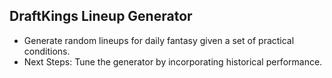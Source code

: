 ## DraftKings Lineup Generator

* Generate random lineups for daily fantasy given a set of practical conditions.
* Next Steps: Tune the generator by incorporating historical performance.